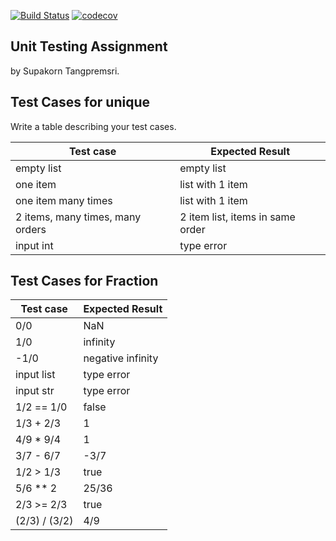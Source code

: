 [![Build Status](https://travis-ci.com/Winternight9/unittesting-Winternight9.svg?branch=master)](https://travis-ci.com/Winternight9/unittesting-Winternight9)
[![codecov](https://codecov.io/gh/Winternight9/unittesting-Winternight9/branch/master/graph/badge.svg)](https://codecov.io/gh/Winternight9/unittesting-Winternight9)
## Unit Testing Assignment

by Supakorn Tangpremsri.


## Test Cases for unique

Write a table describing your test cases.

| Test case              |  Expected Result    |
|------------------------|---------------------|
| empty list             |  empty list         |
| one item               |  list with 1 item   |
| one item many times    |  list with 1 item   |
| 2 items, many times, many orders | 2 item list, items in same order  |
| input int              |  type error         |


## Test Cases for Fraction

| Test case              |  Expected Result    |
|------------------------|---------------------|
| 0/0                    |  NaN                |
| 1/0                    |  infinity           |
| -1/0                   |  negative infinity  |
| input list             |  type error         |
| input str              |  type error         |
| 1/2 == 1/0             |  false              |
| 1/3 + 2/3              |  1                  |
| 4/9 * 9/4              |  1                  |
| 3/7 - 6/7              |  -3/7               |
| 1/2 > 1/3              |  true               |
| 5/6 ** 2               |  25/36              |
| 2/3 >= 2/3             |  true               | 
| (2/3) / (3/2)          |  4/9                |
